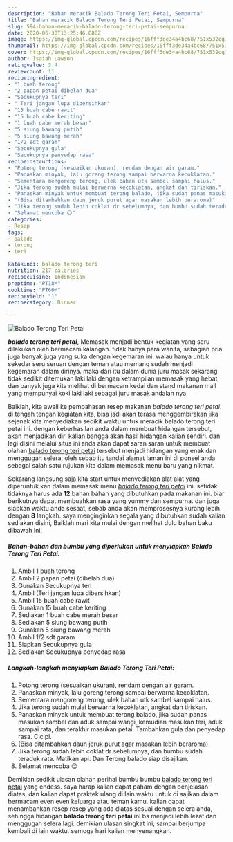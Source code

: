 ```yaml
---
description: "Bahan meracik Balado Terong Teri Petai, Sempurna"
title: "Bahan meracik Balado Terong Teri Petai, Sempurna"
slug: 594-bahan-meracik-balado-terong-teri-petai-sempurna
date: 2020-06-30T13:25:46.888Z
image: https://img-global.cpcdn.com/recipes/16fff3de34a4bc68/751x532cq70/balado-terong-teri-petai-foto-resep-utama.jpg
thumbnail: https://img-global.cpcdn.com/recipes/16fff3de34a4bc68/751x532cq70/balado-terong-teri-petai-foto-resep-utama.jpg
cover: https://img-global.cpcdn.com/recipes/16fff3de34a4bc68/751x532cq70/balado-terong-teri-petai-foto-resep-utama.jpg
author: Isaiah Lawson
ratingvalue: 3.4
reviewcount: 11
recipeingredient:
- "1 buah terong"
- "2 papan petai dibelah dua"
- "Secukupnya teri"
- " Teri jangan lupa dibersihkan"
- "15 buah cabe rawit"
- "15 buah cabe keriting"
- "1 buah cabe merah besar"
- "5 siung bawang putih"
- "5 siung bawang merah"
- "1/2 sdt garam"
- "Secukupnya gula"
- "Secukupnya penyedap rasa"
recipeinstructions:
- "Potong terong (sesuaikan ukuran), rendam dengan air garam."
- "Panaskan minyak, lalu goreng terong sampai berwarna kecoklatan."
- "Sementara mengoreng terong, ulek bahan utk sambel sampai halus."
- "Jika terong sudah mulai berwarna kecoklatan, angkat dan tiriskan."
- "Panaskan minyak untuk membuat terong balado, jika sudah panas masukan sambel dan aduk sampai wangi, kemudian masukan teri, aduk sampai rata, dan terakhir masukan petai. Tambahkan gula dan penyedap rasa. Cicipi."
- "(Bisa ditambahkan daun jeruk purut agar masakan lebih beraroma)"
- "Jika terong sudah lebih coklat dr sebelumnya, dan bumbu sudah teraduk rata. Matikan api. Dan Terong balado siap disajikan."
- "Selamat mencoba 😊"
categories:
- Resep
tags:
- balado
- terong
- teri

katakunci: balado terong teri 
nutrition: 217 calories
recipecuisine: Indonesian
preptime: "PT18M"
cooktime: "PT60M"
recipeyield: "1"
recipecategory: Dinner

---
```



![Balado Terong Teri Petai](https://img-global.cpcdn.com/recipes/16fff3de34a4bc68/751x532cq70/balado-terong-teri-petai-foto-resep-utama.jpg)

<b><i>balado terong teri petai</i></b>, Memasak menjadi bentuk kegiatan yang seru dilakukan oleh bermacam kalangan. tidak hanya para wanita, sebagian pria juga banyak juga yang suka dengan kegemaran ini. walau hanya untuk sekedar seru seruan dengan teman atau memang sudah menjadi kegemaran dalam dirinya. maka dari itu dalam dunia juru masak sekarang tidak sedikit ditemukan laki laki dengan ketrampilan memasak yang hebat, dan banyak juga kita melihat di bermacam kedai dan stand makanan mall yang mempunyai koki laki laki sebagai juru masak andalan nya.



Baiklah, kita awali ke pembahasan resep makanan <i>balado terong teri petai</i>. di tengah tengah kegiatan kita, bisa jadi akan terasa menggembirakan jika sejenak kita menyediakan sedikit waktu untuk meracik balado terong teri petai ini. dengan keberhasilan anda dalam membuat hidangan tersebut, akan menjadikan diri kalian bangga akan hasil hidangan kalian sendiri. dan lagi disini melalui situs ini anda akan dapat saran saran untuk membuat olahan <u>balado terong teri petai</u> tersebut menjadi hidangan yang enak dan menggugah selera, oleh sebab itu tandai alamat laman ini di ponsel anda sebagai salah satu rujukan kita dalam memasak menu baru yang nikmat.


Sekarang langsung saja kita start untuk menyediakan alat alat yang diperuntuk kan dalam memasak menu <u><i>balado terong teri petai</i></u> ini. setidak tidaknya harus ada <b>12</b> bahan bahan yang dibutuhkan pada makanan ini. biar berikutnya dapat membuahkan rasa yang yummy dan sempurna. dan juga siapkan waktu anda sesaat, sebab anda akan memprosesnya kurang lebih dengan <b>8</b> langkah. saya menginginkan segala yang dibutuhkan sudah kalian sediakan disini, Baiklah mari kita mulai dengan melihat dulu bahan baku dibawah ini.

<!--inarticleads1-->

##### Bahan-bahan dan bumbu yang diperlukan untuk menyiapkan Balado Terong Teri Petai:

1. Ambil 1 buah terong
1. Ambil 2 papan petai (dibelah dua)
1. Gunakan Secukupnya teri
1. Ambil  (Teri jangan lupa dibersihkan)
1. Ambil 15 buah cabe rawit
1. Gunakan 15 buah cabe keriting
1. Sediakan 1 buah cabe merah besar
1. Sediakan 5 siung bawang putih
1. Gunakan 5 siung bawang merah
1. Ambil 1/2 sdt garam
1. Siapkan Secukupnya gula
1. Sediakan Secukupnya penyedap rasa




<!--inarticleads2-->

##### Langkah-langkah menyiapkan Balado Terong Teri Petai:

1. Potong terong (sesuaikan ukuran), rendam dengan air garam.
1. Panaskan minyak, lalu goreng terong sampai berwarna kecoklatan.
1. Sementara mengoreng terong, ulek bahan utk sambel sampai halus.
1. Jika terong sudah mulai berwarna kecoklatan, angkat dan tiriskan.
1. Panaskan minyak untuk membuat terong balado, jika sudah panas masukan sambel dan aduk sampai wangi, kemudian masukan teri, aduk sampai rata, dan terakhir masukan petai. Tambahkan gula dan penyedap rasa. Cicipi.
1. (Bisa ditambahkan daun jeruk purut agar masakan lebih beraroma)
1. Jika terong sudah lebih coklat dr sebelumnya, dan bumbu sudah teraduk rata. Matikan api. Dan Terong balado siap disajikan.
1. Selamat mencoba 😊




Demikian sedikit ulasan olahan perihal bumbu bumbu <u>balado terong teri petai</u> yang endess. saya harap kalian dapat paham dengan penjelasan diatas, dan kalian dapat praktek ulang di lain waktu untuk di sajikan dalam bermacam even even keluarga atau teman kamu. kalian dapat menambahkan resep resep yang ada diatas sesuai dengan selera anda, sehingga hidangan <b>balado terong teri petai</b> ini bs menjadi lebih lezat dan menggugah selera lagi. demikian ulasan singkat ini, sampai berjumpa kembali di lain waktu. semoga hari kalian menyenangkan.
